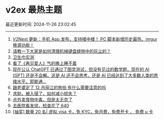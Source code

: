 # v2ex 最热主题

最近更新时间: 2024-11-26 23:02:45

--- 
1. [V2Next 更新：手机 App 发布，支持楼中楼！ PC 脚本新增历史最热、imgur 换源功能！](https://www.v2ex.com/t/1092623) 
2. [请教一下大家是如何清理机械键盘缝隙中的灰尘的？](https://www.v2ex.com/t/1092625) 
3. [卫生巾实测](https://www.v2ex.com/t/1092629) 
4. [看了《再见爱人》气的晚上睡不着](https://www.v2ex.com/t/1092641) 
5. [现在公认 ChatGPT 已通过了图灵测试，但没有见过的数学题，现在的 AI (GPT) 还是不会解。这是 AI 还不会思考，还是 AI 已经达到了大多数人类的思维水平，即能通...](https://www.v2ex.com/t/1092630) 
6. [跟老婆定了 12 月丽江的旅拍 有什么需要注意的吗](https://www.v2ex.com/t/1092660) 
7. [求助，被入侵了，如何减小损失？](https://www.v2ex.com/t/1092714) 
8. [点外卖食物中毒，但是太无奈了](https://www.v2ex.com/t/1092725) 
9. [去医院看发烧，检查花了 640](https://www.v2ex.com/t/1092795) 
10. [[抽奖] 数量 20 名| 虚拟 visa 卡，免 KYC，免月费，免费开卡 、 免费 u 卡](https://www.v2ex.com/t/1092810) 

